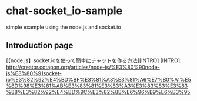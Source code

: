 chat-socket_io-sample
=====================

simple example using the node.js and socket.io

Introduction page
------
[【node.js】socket.ioを使って簡単にチャットを作る方法][INTRO]
[INTRO]: http://creator.cotapon.org/articles/node-js/%E3%80%90node-js%E3%80%91socket-io%E3%82%92%E4%BD%BF%E3%81%A3%E3%81%A6%E7%B0%A1%E5%8D%98%E3%81%AB%E3%83%81%E3%83%A3%E3%83%83%E3%83%88%E3%82%92%E4%BD%9C%E3%82%8B%E6%96%B9%E6%B3%95